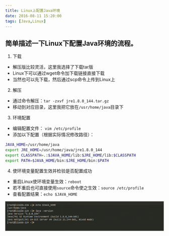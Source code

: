 ```yaml
---
title: Linux上配置Java环境
date: 2016-08-11 15:20:00
tags: [Java,Linux]
---
```

## **简单描述一下Linux下配置Java环境的流程。**

1. 下载
  - 解压版比较灵活，这里我选择了下载tar版
  - Linux下可以通过wget命令加下载链接直接下载
  - 当然也可以先下载，然后通过scp命令上传到Linux上

2. 解压
  - 通过命令解压：`tar -zxvf jre1.8.0_144.tar.gz`
  - 移动到对应目录，这里我把它放在`/usr/home/java`目录下

3. 环境配置
  - 编辑配置文件： `vim /etc/profile`
  - 添加以下配置（根据实际情况修改路径）：
```bash
JAVA_HOME=/usr/home/java
export JRE_HOME=/usr/home/java/jre1.8.0_144
export CLASSPATH=.:$JAVA_HOME/lib:$JRE_HOME/lib:$CLASSPATH
export PATH=$JAVA_HOME/bin:$JRE_HOME/bin:$PATH
```

4. 使环境变量配置生效并检验是否配置成功
  - 重启Linux使环境变量生效：`reboot`
  - 若不重启也可直接使用`source`命令使之生效：`source /etc/profile`
  - 查看配置结果：`echo $JAVA_HOME`

![效果图](https://raw.githubusercontent.com/lev-gc/lev-gc.github.io/source/source/_posts/Java/environment-of-java-on-linux/result.png)